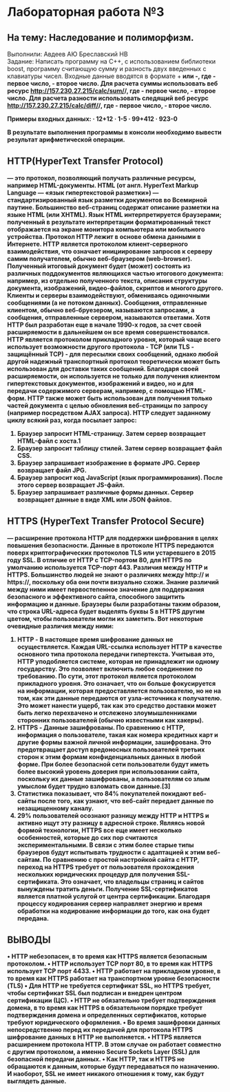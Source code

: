 # Лабораторная работа №3
## На тему: Наследование и полиморфизм.
Выполнили: Авдеев АЮ
              Бреславский НВ  
Задание: Написать программу на С++, с использованием библиотеки boost, программу считающую сумму и разность двух введенных с клавиатуры чисел. 
Входные данные вводятся в формате <a>+<b> или <a>-<b>, где <a> - первое число, <b> - второе число. 
Для расчета суммы использовать веб ресурс http://157.230.27.215/calc/sum/<a>/<b>, где <a> - первое число, <b> - второе число.
Для расчета разности использовать следящий веб ресурс http://157.230.27.215/calc/diff/<a>/<b>, где <a> - первое число, <b> - второе число.

Примеры входных данных:
· 12+12
· 1-5
· 99+412
· 923-0

В результате выполнения программы в консоли необходимо вывести результат арифметической операции.

## HTTP(HyperText Transfer Protocol) 
— это протокол, позволяющий получать различные ресурсы, например HTML-документы. 
**HTML** (от англ. HyperText Markup Language — «язык гипертекстовой разметки») — стандартизированный язык разметки документов во Всемирной паутине. Большинство веб-страниц содержат описание разметки на языке HTML (или XHTML). Язык HTML интерпретируется браузерами; полученный в результате интерпретации форматированный текст отображается на экране монитора компьютера или мобильного устройства.
Протокол HTTP лежит в основе обмена данными в Интернете. HTTP является протоколом клиент-серверного взаимодействия, что означает инициирование запросов к серверу самим получателем, обычно веб-браузером (web-browser). Полученный итоговый документ будет (может) состоять из различных поддокументов являющихся частью итогового документа: например, из отдельно полученного текста, описания структуры документа, изображений, видео-файлов, скриптов и многого другого.
Клиенты и серверы взаимодействуют, обмениваясь одиночными сообщениями (а не потоком данных). Сообщения, отправленные клиентом, обычно веб-бруезером, называются запросами, а сообщения, отправленные сервером, называются ответами.
Хотя HTTP был разработан  еще в начале 1990-х годов, за счет своей расширяемости в дальнейшем он все время совершенствовался.  HTTP является протоколом прикладного уровня, который чаще всего использует возможности другого протокола - TCP (или TLS - защищённый TCP) - для пересылки своих сообщений, однако любой другой надежный транспортный протокол теоретически может быть использован для доставки таких сообщений. Благодаря своей расширяемости, он используется не только для получения клиентом гипертекстовых документов, изображений и видео, но и для передачи содержимого серверам, например, с помощью HTML-форм. HTTP также может быть использован для получения только частей документа с целью обновления веб-страницы по запросу (например посредством AJAX запроса).
HTTP следует заданному циклу всякий раз, когда посылает запрос: 
1.	Браузер запросит HTML-страницу. Затем сервер возвращает HTML-файл с хоста.1
2.	Браузер запросит таблицу стилей. Затем сервер возвращает файл CSS.
3.	Браузер запрашивает изображение в формате JPG. Сервер возвращает файл JPG.
4.	Браузер запросит код JavaScript (язык программирования). После этого сервер возвращает JS-файл.
5.	Браузер запрашивает различные формы данных. Сервер возвращает данные в виде XML или JSON файлов.
## HTTPS (HyperText Transfer Protocol Secure) ##
— расширение протокола HTTP для поддержки шифрования в целях повышения безопасности. Данные в протоколе HTTPS передаются поверх криптографических протоколов TLS или устаревшего в 2015 году SSL. В отличие от HTTP с TCP-портом 80, для HTTPS по умолчанию используется TCP-порт 443.
**Различия между HTTP и HTTPS.**
Большинство людей не знают о различиях между http:// и https://, поскольку оба они почти визуально схожи. Знание различий между ними имеет первостепенное значение для поддержания безопасного и эффективного сайта, способного защитить информацию и данные. Браузеры были разработаны таким образом, что строка URL-адреса будет выделять буквы S в HTTPS другим цветом, чтобы пользователи могли их заметить.
Вот некоторые очевидные различия между ними:
1. HTTP - В настоящее время шифрование данных не осуществляется.
Каждая URL-ссылка использует HTTP в качестве основного типа протокола передачи гипертекста. Учитывая это, HTTP уподобляется системе, которая не принадлежит ни одному государству. Это позволяет включить любое соединение по требованию.
По сути, этот протокол является протоколом прикладного уровня. Это означает, что он больше фокусируется на информации, которая предоставляется пользователю, но не на том, как эти данные передаются от узла-источника к получателю. Это может нанести ущерб, так как это средство доставки может быть легко перехвачено и отслежено злоумышленниками сторонних пользователей (обычно известными как хакеры).
2. HTTPS - Данные зашифрованы.
По сравнению с HTTP, информация о пользователе, такая как номера кредитных карт и другие формы важной личной информации, зашифрована. Это предотвращает доступ вредоносных пользователей третьих сторон к этим формам конфиденциальных данных в любой форме.
При более безопасной сети пользователи будут иметь более высокий уровень доверия при использовании сайта, поскольку их данные зашифрованы, а пользователям со злым умыслом будет трудно взломать свои данные.[3]
3. Статистика показывает, что 84% покупателей покидают веб-сайты после того, как узнают, что веб-сайт передает данные по незащищенному каналу.
4. 29% пользователей осознают разницу между HTTP и HTTPS и активно ищут эту разницу в адресной строке.
Являясь новой формой технологии, HTTPS все еще имеет несколько особенностей, которые до сих пор считаются экспериментальными. В связи с этим более старые типы браузеров будут испытывать трудности с адаптацией к этим веб-сайтам.
По сравнению с простой настройкой сайта с HTTP, переход на HTTPS требует от пользователя прохождения нескольких юридических процедур для получения SSL-сертификата. Это означает, что владельцы страниц и сайтов вынуждены тратить деньги. Получение SSL-сертификатов является платной услугой от центра сертификации.
Благодаря процессу кодирования сервер направляет энергию и время обработки на кодирование информации до того, как она будет передана.
## ВЫВОДЫ ## 
•	HTTP небезопасен, в то время как HTTPS является безопасным протоколом.
•	HTTP использует TCP порт 80, в то время как HTTPS использует TCP порт 4433.
•	HTTP работает на прикладном уровне, в то время как HTTPS работает на транспортном уровне безопасности (TLS)
•	Для HTTP не требуется сертификат SSL, но HTTPS требует, чтобы сертификат SSL был подписан и внедрен центром сертификации (ЦС).
•	HTTP не обязательно требует подтверждения домена, в то время как HTTPS в обязательном порядке требует подтверждения домена и определенных сертификатов, которые требуют юридического оформления.
•	Во время зашифровки данных непосредственно перед их передачей для протокола HTTPS шифрование данных в HTTP не выполняется.
•	HTTPS является расширением протокола HTTP. В этом случае он работает совместно с другим протоколом, а именно Secure Sockets Layer (SSL) для безопасной передачи данных.
•	Как HTTP, так и HTTPS не обращаются к данным, которые будут передаваться по назначению. И наоборот, SSL не имеет никакого отношения к тому, как будут выглядеть данные.
